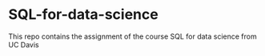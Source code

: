 # SQL-for-data-science
This repo contains the assignment of the course SQL for data science from UC Davis
